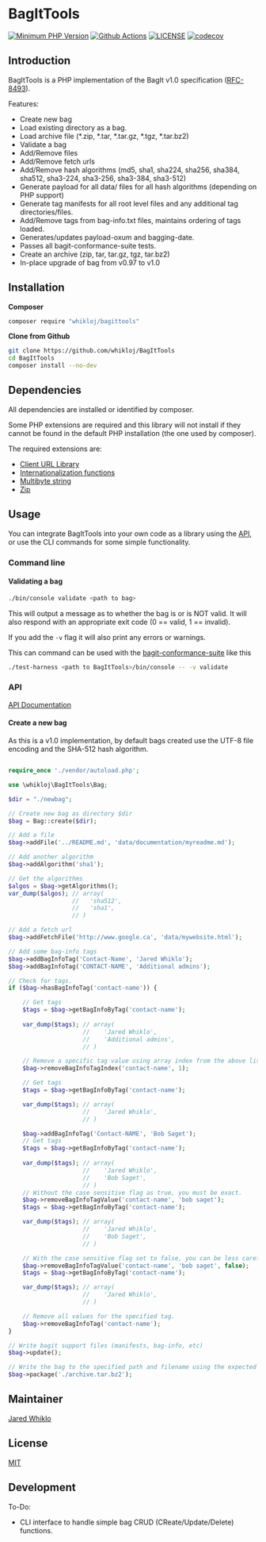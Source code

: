 # BagItTools

[![Minimum PHP Version](https://img.shields.io/badge/php-%3E%3D%207.3-8892BF.svg?style=flat-square)](https://php.net/)
[![Github Actions](https://github.com/whikloj/BagItTools/workflows/Build/badge.svg?branch=main)](https://github.com/whikloj/BagItTools/actions?query=workflow%3A%22Build%22+branch%3Amain)
[![LICENSE](https://img.shields.io/badge/license-MIT-blue.svg?style=flat-square)](./LICENSE)
[![codecov](https://codecov.io/gh/whikloj/BagItTools/branch/main/graph/badge.svg)](https://codecov.io/gh/whikloj/BagItTools)

## Introduction

BagItTools is a PHP implementation of the BagIt v1.0 specification ([RFC-8493](https://tools.ietf.org/html/rfc8493)).

Features:

* Create new bag
* Load existing directory as a bag.
* Load archive file (*.zip, *.tar, *.tar.gz, *.tgz, *.tar.bz2)
* Validate a bag
* Add/Remove files
* Add/Remove fetch urls
* Add/Remove hash algorithms (md5, sha1, sha224, sha256, sha384, sha512, sha3-224, sha3-256, sha3-384, sha3-512)
* Generate payload for all data/ files for all hash algorithms (depending on PHP support)
* Generate tag manifests for all root level files and any additional tag directories/files.
* Add/Remove tags from bag-info.txt files, maintains ordering of tags loaded.
* Generates/updates payload-oxum and bagging-date.
* Passes all bagit-conformance-suite tests.
* Create an archive (zip, tar, tar.gz, tgz, tar.bz2)
* In-place upgrade of bag from v0.97 to v1.0

## Installation

**Composer**

```bash
composer require "whikloj/bagittools"
```

**Clone from Github**

```bash
git clone https://github.com/whikloj/BagItTools
cd BagItTools
composer install --no-dev
```

## Dependencies

All dependencies are installed or identified by composer. 

Some PHP extensions are required and this library will not install if they cannot be found in the default PHP installation (the one used by composer).

The required extensions are:

* [Client URL Library](https://www.php.net/manual/en/book.curl.php)
* [Internationalization functions](https://www.php.net/manual/en/book.intl.php)
* [Multibyte string](https://www.php.net/manual/en/book.mbstring.php)
* [Zip](https://www.php.net/manual/en/book.zip.php)

## Usage

You can integrate BagItTools into your own code as a library using the [API](#api), or use the CLI commands for 
some simple functionality.

### Command line

#### Validating a bag

```bash
./bin/console validate <path to bag>
```

This will output a message as to whether the bag is or is NOT valid. It will also respond with
an appropriate exit code (0 == valid, 1 == invalid).

If you add the `-v` flag it will also print any errors or warnings.

This can command can be used with the [bagit-conformance-suite](https://github.com/LibraryOfCongress/bagit-conformance-suite)
like this

```bash
./test-harness <path to BagItTools>/bin/console -- -v validate
```

### API 

[API Documentation](https://whikloj.github.io/BagItTools/namespaces/whikloj.html)

#### Create a new bag

As this is a v1.0 implementation, by default bags created use the UTF-8 file encoding and the SHA-512 hash algorithm.

```php

require_once './vendor/autoload.php';

use \whikloj\BagItTools\Bag;

$dir = "./newbag";

// Create new bag as directory $dir
$bag = Bag::create($dir);

// Add a file
$bag->addFile('../README.md', 'data/documentation/myreadme.md');

// Add another algorithm
$bag->addAlgorithm('sha1');

// Get the algorithms
$algos = $bag->getAlgorithms();
var_dump($algos); // array(
                  //   'sha512',
                  //   'sha1',
                  // )

// Add a fetch url
$bag->addFetchFile('http://www.google.ca', 'data/mywebsite.html');

// Add some bag-info tags
$bag->addBagInfoTag('Contact-Name', 'Jared Whiklo');
$bag->addBagInfoTag('CONTACT-NAME', 'Additional admins');

// Check for tags.
if ($bag->hasBagInfoTag('contact-name')) {

    // Get tags
    $tags = $bag->getBagInfoByTag('contact-name');
    
    var_dump($tags); // array(
                     //    'Jared Whiklo',
                     //    'Additional admins',
                     // )

    // Remove a specific tag value using array index from the above listing.
    $bag->removeBagInfoTagIndex('contact-name', 1); 

    // Get tags
    $tags = $bag->getBagInfoByTag('contact-name');

    var_dump($tags); // array(
                     //    'Jared Whiklo',
                     // )

    $bag->addBagInfoTag('Contact-NAME', 'Bob Saget');
    // Get tags
    $tags = $bag->getBagInfoByTag('contact-name');
    
    var_dump($tags); // array(
                     //    'Jared Whiklo',
                     //    'Bob Saget',
                     // )
    // Without the case sensitive flag as true, you must be exact.
    $bag->removeBagInfoTagValue('contact-name', 'bob saget');
    $tags = $bag->getBagInfoByTag('contact-name');

    var_dump($tags); // array(
                     //    'Jared Whiklo',
                     //    'Bob Saget',
                     // )

    // With the case sensitive flag set to false, you can be less careful
    $bag->removeBagInfoTagValue('contact-name', 'bob saget', false);
    $tags = $bag->getBagInfoByTag('contact-name');

    var_dump($tags); // array(
                     //    'Jared Whiklo',
                     // )

    // Remove all values for the specified tag.
    $bag->removeBagInfoTag('contact-name');
}

// Write bagit support files (manifests, bag-info, etc)
$bag->update();

// Write the bag to the specified path and filename using the expected archiving method.
$bag->package('./archive.tar.bz2');

```

## Maintainer

[Jared Whiklo](https://github.com/whikloj)

## License

[MIT](./LICENSE)

## Development

To-Do:

* CLI interface to handle simple bag CRUD (CReate/Update/Delete) functions.

